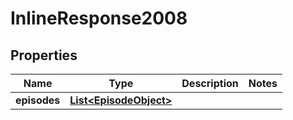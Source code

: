 

# InlineResponse2008

## Properties

Name | Type | Description | Notes
------------ | ------------- | ------------- | -------------
**episodes** | [**List&lt;EpisodeObject&gt;**](EpisodeObject.md) |  | 



